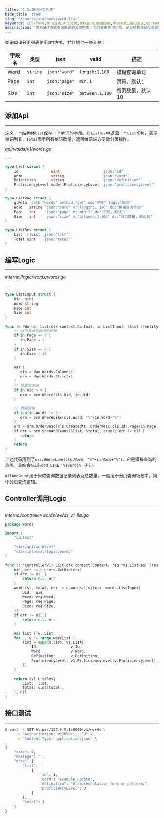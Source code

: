 ```yaml
---
title: '4.5.单词分页列表'
hide_title: true
slug: '/course/starbook/word-list'
keywords: [GoFrame,单词查询,API分页,模糊查询,数据结构,单词列表,接口测试,GoFrame框架,API请求,数据处理]
description: '使用GET方式查询单词的分页列表，包含模糊查询功能。定义结构体保存单词字段，包括id、单词、定义及熟练度。在GoFrame框架中编写Logic，用于处理数据的查询和分页操作。通过Controller调用Logic，实现数据的获取和返回，支持综合的接口测试。'
---
```

查询单词分页列表使用`GET`方式，并且提供一些入参：

| 字段名  | 类型       | json          | valid           | 描述        |
| ---- | -------- | ------------- | --------------- | --------- |
| Word | `string` | `json:"word"` | `length:1,100`  | 模糊查询单词    |
| Page | `int`    | `json:"page"` | `min:1`         | 页码，默认1    |
| Size | `int`    | `json:"size"` | `between:1,100` | 每页数量，默认10 |
## 添加Api
---
定义一个结构体`List`保存一个单词的字段。在`ListRes`中返回一个`List`切片，表示单词列表，`Total`表示所有单词数量，返回给前端方便做分页操作。

*api/words/v1/words.go*
```go
...

type List struct {
	Id               uint                   `json:"id"`
	Word             string                 `json:"word"`
	Definition       string                 `json:"definition"`
	ProficiencyLevel model.ProficiencyLevel `json:"proficiencyLevel"`
}

type ListReq struct {  
    g.Meta `path:"words" method:"get" sm:"列表" tags:"单词"`  
    Word   string `json:"word" v:"length:1,100" dc:"模糊查询单词"`  
    Page   int    `json:"page" v:"min:1" dc:"页码，默认1"`  
    Size   int    `json:"size" v:"between:1,100" dc:"每页数量，默认10"`  
}  
  
type ListRes struct {  
    List  []List `json:"list"`  
    Total uint   `json:"total"`  
}
```

## 编写Logic
---
*internal/logic/words/words.go*
```go
...

type ListInput struct {  
    Uid  uint  
    Word string  
    Page int  
    Size int  
}  
  
func (w *Words) List(ctx context.Context, in ListInput) (list []entity.Words, total int, err error) {  
    // 对于查询初始值的处理  
    if in.Page == 0 {  
       in.Page = 1  
    }  
    if in.Size == 0 {  
       in.Size = 15  
    }  
  
    var (  
       cls = dao.Words.Columns()  
       orm = dao.Words.Ctx(ctx)  
    )  
    // 组成查询链  
    if in.Uid > 0 {  
       orm = orm.Where(cls.Uid, in.Uid)  
    }  
  
    // 模糊查询  
    if len(in.Word) != 0 {  
       orm = orm.WhereLike(cls.Word, "%"+in.Word+"%")  
    }  
    orm = orm.OrderDesc(cls.CreatedAt).OrderDesc(cls.Id).Page(in.Page, in.Size)  
    if err = orm.ScanAndCount(&list, &total, true); err != nil {  
       return  
    }  
    return  
}
```

上述代码用到了`orm.WhereLike(cls.Word, "%"+in.Word+"%")`，它是模糊查询的意思，最终会生成`word LIKE '%{word}%'` 子句。

`AllAndCount`用于同时查询数据记录列表及总数量，一般用于分页查询场景中，简化分页查询逻辑。

## Controller调用Logic
---
*internal/controller/words/words_v1_list.go*
```go
package words  
  
import (  
    "context"  
  
    "star/api/words/v1"
    "star/internal/logic/words"
)  
  
func (c *ControllerV1) List(ctx context.Context, req *v1.ListReq) (res *v1.ListRes, err error) {  
    uid, err := c.users.GetUid(ctx)  
    if err != nil {  
        return nil, err  
    }  
    wordList, total, err := c.words.List(ctx, words.ListInput{  
        Uid:  uid,  
        Word: req.Word,  
        Page: req.Page,  
        Size: req.Size,  
    })  
    if err != nil {  
        return nil, err  
    }  
  
    var list []v1.List  
    for _, v := range wordList {  
        list = append(list, v1.List{  
            Id:               v.Id,  
            Word:             v.Word,  
            Definition:       v.Definition,  
            ProficiencyLevel: v1.ProficiencyLevel(v.ProficiencyLevel),  
        })  
    }  
  
    return &v1.ListRes{  
        List:  list,  
        Total: uint(total),  
    }, nil  
}
```

## 接口测试
---
```bash
$ curl -X GET http://127.0.0.1:8000/v1/words \
     -H "Authorization: eyJhbGci...5U" \
     -H "Content-Type: application/json" \

{
    "code": 0,
    "message": "",
    "data": {
        "list": [
            {
                "id": 1,
                "word": "example_update",
                "definition": "A representative form or pattern.",
                "proficiencyLevel": 3
            }
        ],
        "total": 1
    }
}
```